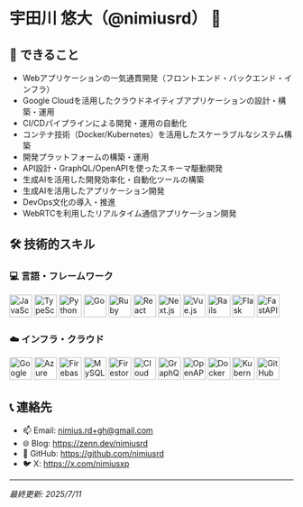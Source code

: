 # 宇田川 悠大（@nimiusrd） 👋

## 🚀 できること

- Webアプリケーションの一気通貫開発（フロントエンド・バックエンド・インフラ）
- Google Cloudを活用したクラウドネイティブアプリケーションの設計・構築・運用
- CI/CDパイプラインによる開発・運用の自動化
- コンテナ技術（Docker/Kubernetes）を活用したスケーラブルなシステム構築
- 開発プラットフォームの構築・運用
- API設計・GraphQL/OpenAPIを使ったスキーマ駆動開発
- 生成AIを活用した開発効率化・自動化ツールの構築
- 生成AIを活用したアプリケーション開発
- DevOps文化の導入・推進
- WebRTCを利用したリアルタイム通信アプリケーション開発

## 🛠️ 技術的スキル

### 💻 言語・フレームワーク
<p align="left">
  <img src="https://cdn.jsdelivr.net/gh/devicons/devicon/icons/javascript/javascript-original.svg" width="40" height="40" alt="JavaScript" title="JavaScript" />
  <img src="https://cdn.jsdelivr.net/gh/devicons/devicon/icons/typescript/typescript-original.svg" width="40" height="40" alt="TypeScript" title="TypeScript" />
  <img src="https://cdn.jsdelivr.net/gh/devicons/devicon/icons/python/python-original.svg" width="40" height="40" alt="Python" title="Python" />
  <img src="https://cdn.jsdelivr.net/gh/devicons/devicon/icons/go/go-original.svg" width="40" height="40" alt="Go" title="Go" />
  <img src="https://cdn.jsdelivr.net/gh/devicons/devicon/icons/ruby/ruby-original.svg" width="40" height="40" alt="Ruby" title="Ruby" />
  <img src="https://cdn.jsdelivr.net/gh/devicons/devicon/icons/react/react-original.svg" width="40" height="40" alt="React" title="React" />
  <img src="https://cdn.jsdelivr.net/gh/devicons/devicon/icons/nextjs/nextjs-line.svg" width="40" height="40" alt="Next.js" title="Next.js" />
  <img src="https://cdn.jsdelivr.net/gh/devicons/devicon/icons/vuejs/vuejs-original.svg" width="40" height="40" alt="Vue.js" title="Vue.js" />
  <img src="https://cdn.jsdelivr.net/gh/devicons/devicon/icons/rails/rails-original-wordmark.svg" width="40" height="40" alt="Rails" title="Rails" />
  <img src="https://cdn.jsdelivr.net/gh/devicons/devicon/icons/flask/flask-original-wordmark.svg" width="40" height="40" alt="Flask" title="Flask" />
  <img src="https://cdn.jsdelivr.net/gh/devicons/devicon/icons/fastapi/fastapi-original.svg" width="40" height="40" alt="FastAPI" title="FastAPI" />
</p>

### ☁️ インフラ・クラウド
<p align="left">
  <img src="https://cdn.jsdelivr.net/gh/devicons/devicon/icons/googlecloud/googlecloud-original.svg" width="40" height="40" alt="Google Cloud" title="Google Cloud" />
  <img src="https://cdn.jsdelivr.net/gh/devicons/devicon/icons/azure/azure-original.svg" width="40" height="40" alt="Azure" title="Azure" />
  <img src="https://cdn.jsdelivr.net/gh/devicons/devicon/icons/firebase/firebase-original.svg" width="40" height="40" alt="Firebase" title="Firebase" />
  <img src="https://cdn.jsdelivr.net/gh/devicons/devicon/icons/mysql/mysql-original.svg" width="40" height="40" alt="MySQL" title="MySQL" />
  <img src="https://icon.icepanel.io/GCP/svg/Firestore.svg" width="40" height="40" alt="Firestore" title="Firestore" />
  <img src="https://icon.icepanel.io/GCP/svg/Cloud-Storage.svg" width="40" height="40" alt="Cloud Storage" title="Cloud Storage" />
  <img src="https://cdn.jsdelivr.net/gh/devicons/devicon/icons/graphql/graphql-plain.svg" width="40" height="40" alt="GraphQL" title="GraphQL" />
  <img src="https://cdn.jsdelivr.net/gh/devicons/devicon/icons/openapi/openapi-original.svg" width="40" height="40" alt="OpenAPI" title="OpenAPI" />
  <img src="https://cdn.jsdelivr.net/gh/devicons/devicon/icons/docker/docker-original.svg" width="40" height="40" alt="Docker" title="Docker" />
  <img src="https://cdn.jsdelivr.net/gh/devicons/devicon/icons/kubernetes/kubernetes-original.svg" width="40" height="40" alt="Kubernetes" title="Kubernetes" />
  <img src="https://cdn.jsdelivr.net/gh/devicons/devicon/icons/github/github-original-wordmark.svg" width="40" height="40" alt="GitHub" title="GitHub" />
</p>

## 📞 連絡先

- 📫 Email: nimius.rd+gh@gmail.com
- 🌐 Blog: https://zenn.dev/nimiusrd
- 🐙 GitHub: https://github.com/nimiusrd
- 🐦 X: https://x.com/nimiusxp

---

*最終更新: 2025/7/11*

